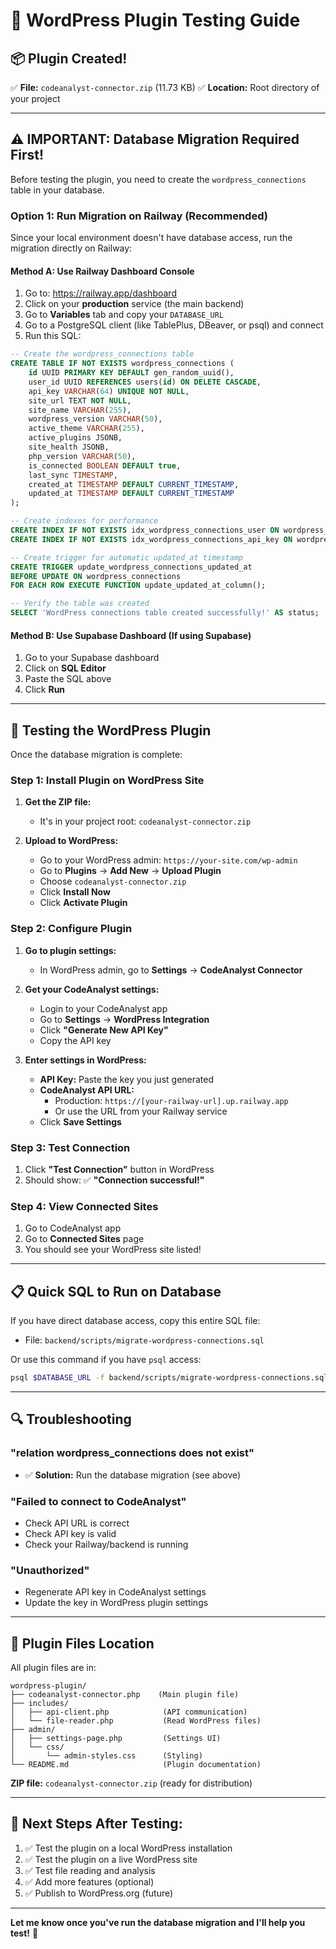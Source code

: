 # 🔌 WordPress Plugin Testing Guide

## 📦 **Plugin Created!**

✅ **File:** `codeanalyst-connector.zip` (11.73 KB)
✅ **Location:** Root directory of your project

---

## ⚠️ **IMPORTANT: Database Migration Required First!**

Before testing the plugin, you need to create the `wordpress_connections` table in your database.

### **Option 1: Run Migration on Railway (Recommended)**

Since your local environment doesn't have database access, run the migration directly on Railway:

#### **Method A: Use Railway Dashboard Console**

1. Go to: https://railway.app/dashboard
2. Click on your **production** service (the main backend)
3. Go to **Variables** tab and copy your `DATABASE_URL`
4. Go to a PostgreSQL client (like TablePlus, DBeaver, or psql) and connect
5. Run this SQL:

```sql
-- Create the wordpress_connections table
CREATE TABLE IF NOT EXISTS wordpress_connections (
    id UUID PRIMARY KEY DEFAULT gen_random_uuid(),
    user_id UUID REFERENCES users(id) ON DELETE CASCADE,
    api_key VARCHAR(64) UNIQUE NOT NULL,
    site_url TEXT NOT NULL,
    site_name VARCHAR(255),
    wordpress_version VARCHAR(50),
    active_theme VARCHAR(255),
    active_plugins JSONB,
    site_health JSONB,
    php_version VARCHAR(50),
    is_connected BOOLEAN DEFAULT true,
    last_sync TIMESTAMP,
    created_at TIMESTAMP DEFAULT CURRENT_TIMESTAMP,
    updated_at TIMESTAMP DEFAULT CURRENT_TIMESTAMP
);

-- Create indexes for performance
CREATE INDEX IF NOT EXISTS idx_wordpress_connections_user ON wordpress_connections(user_id);
CREATE INDEX IF NOT EXISTS idx_wordpress_connections_api_key ON wordpress_connections(api_key);

-- Create trigger for automatic updated_at timestamp
CREATE TRIGGER update_wordpress_connections_updated_at 
BEFORE UPDATE ON wordpress_connections
FOR EACH ROW EXECUTE FUNCTION update_updated_at_column();

-- Verify the table was created
SELECT 'WordPress connections table created successfully!' AS status;
```

#### **Method B: Use Supabase Dashboard (If using Supabase)**

1. Go to your Supabase dashboard
2. Click on **SQL Editor**
3. Paste the SQL above
4. Click **Run**

---

## 🧪 **Testing the WordPress Plugin**

Once the database migration is complete:

### **Step 1: Install Plugin on WordPress Site**

1. **Get the ZIP file:**
   - It's in your project root: `codeanalyst-connector.zip`

2. **Upload to WordPress:**
   - Go to your WordPress admin: `https://your-site.com/wp-admin`
   - Go to **Plugins** → **Add New** → **Upload Plugin**
   - Choose `codeanalyst-connector.zip`
   - Click **Install Now**
   - Click **Activate Plugin**

### **Step 2: Configure Plugin**

1. **Go to plugin settings:**
   - In WordPress admin, go to **Settings** → **CodeAnalyst Connector**

2. **Get your CodeAnalyst settings:**
   - Login to your CodeAnalyst app
   - Go to **Settings** → **WordPress Integration**
   - Click **"Generate New API Key"**
   - Copy the API key

3. **Enter settings in WordPress:**
   - **API Key:** Paste the key you just generated
   - **CodeAnalyst API URL:** 
     - Production: `https://[your-railway-url].up.railway.app`
     - Or use the URL from your Railway service
   - Click **Save Settings**

### **Step 3: Test Connection**

1. Click **"Test Connection"** button in WordPress
2. Should show: ✅ **"Connection successful!"**

### **Step 4: View Connected Sites**

1. Go to CodeAnalyst app
2. Go to **Connected Sites** page
3. You should see your WordPress site listed!

---

## 📋 **Quick SQL to Run on Database**

If you have direct database access, copy this entire SQL file:
- File: `backend/scripts/migrate-wordpress-connections.sql`

Or use this command if you have `psql` access:

```bash
psql $DATABASE_URL -f backend/scripts/migrate-wordpress-connections.sql
```

---

## 🔍 **Troubleshooting**

### **"relation wordpress_connections does not exist"**
- ✅ **Solution:** Run the database migration (see above)

### **"Failed to connect to CodeAnalyst"**
- Check API URL is correct
- Check API key is valid
- Check your Railway/backend is running

### **"Unauthorized"**
- Regenerate API key in CodeAnalyst settings
- Update the key in WordPress plugin settings

---

## 📁 **Plugin Files Location**

All plugin files are in:
```
wordpress-plugin/
├── codeanalyst-connector.php    (Main plugin file)
├── includes/
│   ├── api-client.php            (API communication)
│   └── file-reader.php           (Read WordPress files)
├── admin/
│   ├── settings-page.php         (Settings UI)
│   └── css/
│       └── admin-styles.css      (Styling)
└── README.md                     (Plugin documentation)
```

**ZIP file:** `codeanalyst-connector.zip` (ready for distribution)

---

## 🚀 **Next Steps After Testing:**

1. ✅ Test the plugin on a local WordPress installation
2. ✅ Test the plugin on a live WordPress site
3. ✅ Test file reading and analysis
4. ✅ Add more features (optional)
5. ✅ Publish to WordPress.org (future)

---

**Let me know once you've run the database migration and I'll help you test!** 🎉



